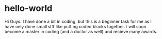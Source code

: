 # hello-world

Hi Guys. I have done a bit in coding, but this is a beginner task for me as I have only done small stff like putting coded blocks together.
I will soon become a master in coding (and a doctor as well) and recieve many awards.
